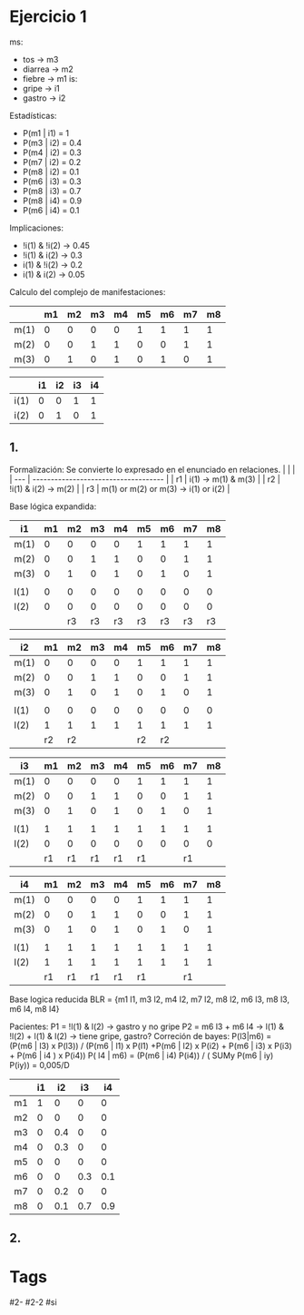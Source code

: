 # Ejercicio 1
ms:
- tos -> m3
- diarrea -> m2
- fiebre -> m1
is:
- gripe -> i1
- gastro -> i2

Estadísticas:
- P(m1 | i1) = 1
- P(m3 | i2) = 0.4
- P(m4 | i2) = 0.3
- P(m7 | i2) = 0.2
- P(m8 | i2) = 0.1
- P(m6 | i3) = 0.3
- P(m8 | i3) = 0.7
- P(m8 | i4) = 0.9
- P(m6 | i4) = 0.1

Implicaciones:
- !i(1) & !i(2) -> 0.45
- !i(1) & i(2) -> 0.3
- i(1) & !i(2) -> 0.2
- i(1)  & i(2) -> 0.05

Calculo del complejo de manifestaciones:

|      | m1  | m2  | m3  | m4  | m5  | m6  | m7  | m8  |
| ---- | --- | --- | --- | --- | --- | --- | --- | --- |
| m(1) | 0   | 0   | 0   | 0   | 1   | 1   | 1   | 1   |
| m(2) | 0   | 0   | 1   | 1   | 0   | 0   | 1   | 1   |
| m(3) | 0   | 1   | 0   | 1   | 0   | 1   | 0   | 1   |

|      | i1  | i2  | i3  | i4  |
| ---- | --- | --- | --- | --- |
| i(1) | 0   | 0   | 1   | 1   |
| i(2) | 0   | 1   | 0   | 1   |

## 1.
Formalización: 
Se convierte lo expresado en el enunciado en relaciones.
|     |                                      |
| --- | ------------------------------------ |
| r1  | i(1) -> m(1) & m(3)                  |
| r2  | !i(1) & i(2) -> m(2)                 |
| r3  | m(1) or m(2) or m(3) -> i(1) or i(2) |

Base lógica expandida:

|  i1    | m1  | m2  | m3  | m4  | m5  | m6  | m7  | m8  |
| ---- | --- | --- | --- | --- | --- | --- | --- | --- |
| m(1) | 0   | 0   | 0   | 0   | 1   | 1   | 1   | 1   |
| m(2) | 0   | 0   | 1   | 1   | 0   | 0   | 1   | 1   |
| m(3) | 0   | 1   | 0   | 1   | 0   | 1   | 0   | 1   |
|      |     |     |     |     |     |     |     |     |
| l(1) | 0   | 0   | 0   | 0   | 0   | 0   | 0   | 0   |
| l(2) | 0   | 0   | 0   | 0   | 0   | 0   | 0   | 0   |
|      |     | r3  | r3  | r3  | r3  | r3  | r3  | r3    |

| i2   | m1  | m2  | m3  | m4  | m5  | m6  | m7  | m8  |
| ---- | --- | --- | --- | --- | --- | --- | --- | --- |
| m(1) | 0   | 0   | 0   | 0   | 1   | 1   | 1   | 1   |
| m(2) | 0   | 0   | 1   | 1   | 0   | 0   | 1   | 1   |
| m(3) | 0   | 1   | 0   | 1   | 0   | 1   | 0   | 1   |
|      |     |     |     |     |     |     |     |     |
| l(1) | 0   | 0   | 0   | 0   | 0   | 0   | 0   | 0   |
| l(2) | 1   | 1   | 1   | 1   | 1   | 1   | 1   | 1   |
|      | r2  | r2  |     |     | r2  | r2  |     |     |

| i3   | m1  | m2  | m3  | m4  | m5  | m6  | m7  | m8  |
| ---- | --- | --- | --- | --- | --- | --- | --- | --- |
| m(1) | 0   | 0   | 0   | 0   | 1   | 1   | 1   | 1   |
| m(2) | 0   | 0   | 1   | 1   | 0   | 0   | 1   | 1   |
| m(3) | 0   | 1   | 0   | 1   | 0   | 1   | 0   | 1   |
|      |     |     |     |     |     |     |     |     |
| l(1) | 1   | 1   | 1   | 1   | 1   | 1   | 1   | 1   |
| l(2) | 0   | 0   | 0   | 0   | 0   | 0   | 0   | 0   |
|      | r1  | r1  | r1  | r1  | r1  |     | r1  |     |

| i4   | m1  | m2  | m3  | m4  | m5  | m6  | m7  | m8  |
| ---- | --- | --- | --- | --- | --- | --- | --- | --- |
| m(1) | 0   | 0   | 0   | 0   | 1   | 1   | 1   | 1   |
| m(2) | 0   | 0   | 1   | 1   | 0   | 0   | 1   | 1   |
| m(3) | 0   | 1   | 0   | 1   | 0   | 1   | 0   | 1   |
|      |     |     |     |     |     |     |     |     |
| l(1) | 1   | 1   | 1   | 1   | 1   | 1   | 1   | 1   |
| l(2) | 1   | 1   | 1   | 1   | 1   | 1   | 1   | 1   |
|      | r1  | r1  | r1  | r1  | r1  |     | r1  |     |

Base logica reducida
BLR = {m1 l1, m3 l2, m4 l2, m7 l2, m8 l2, m6 l3, m8 l3, m6 l4, m8 l4}

Pacientes:
P1 = !l(1) & l(2) -> gastro y no gripe
P2 = m6 l3 + m6 l4 -> l(1) & !l(2) + l(1) & l(2) -> tiene gripe, gastro?
	Correción de  bayes:
	P(l3|m6) = (P(m6 | l3) x P(l3)) / (P(m6 | l1) x P(l1) +P(m6 | l2) x P(i2) + P(m6 | i3) x P(i3) + P(m6 | i4 ) x P(i4))
	P( l4 | m6) = (P(m6 | i4) P(i4)) / ( SUMy P(m6 | iy) P(iy)) = 0,005/D

|     | i1  | i2  | i3  | i4  |
| --- | --- | --- | --- | --- |
| m1  | 1   | 0   | 0   | 0   |
| m2  | 0   | 0   | 0   | 0   |
| m3  | 0   | 0.4 | 0   | 0   |
| m4  | 0   | 0.3 | 0   | 0   |
| m5  | 0   | 0   | 0   | 0   |
| m6  | 0   | 0   | 0.3 | 0.1 |
| m7  | 0   | 0.2 | 0   | 0   |
| m8  | 0   | 0.1 | 0.7 | 0.9 |

## 2.

# Tags
#2- 
#2-2 
#si 

